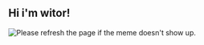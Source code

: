 ## Hi i'm witor!


<img src='https://random-memer.herokuapp.com/' title="Meme" alt="Please refresh the page if the meme doesn't show up.">

